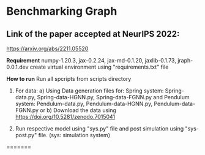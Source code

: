 # __Benchmarking Graph__

## Link of the paper accepted at NeurIPS 2022:
https://arxiv.org/abs/2211.05520

__Requirement__
numpy-1.20.3, jax-0.2.24, jax-md-0.1.20, jaxlib-0.1.73, jraph-0.0.1.dev
create virtual environment using "requirements.txt" file

__How to run__
Run all spcripts from scripts directory
1. For data:
    a) Using Data generation files for:
    Spring system:    Spring-data.py, Spring-data-HGNN.py, Spring-data-FGNN.py and
    Pendulum system:  Pendulum-data.py, Pendulum-data-HGNN.py, Pendulum-data-FGNN.py
    or
    b) Download the data using https://doi.org/10.5281/zenodo.7015041

2. Run respective model using "sys.py" file and post simulation using "sys-post.py" file. (sys: simulation system)


=======
